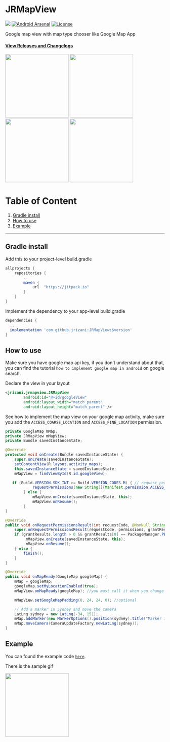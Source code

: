 # JRMapView
[![](https://jitpack.io/v/jrizani/JRMapView.svg)](https://jitpack.io/#jrizani/JRMapView)
[![Android Arsenal](https://img.shields.io/badge/Android%20Arsenal-JRMapView-brightgreen.svg?style=flat)](https://android-arsenal.com/details/1/7556)
[![License](https://img.shields.io/badge/License-Apache%202.0-blue.svg)](https://opensource.org/licenses/Apache-2.0)

Google map view with map type chooser like Google Map App

#### [View Releases and Changelogs](https://github.com/jrizani/JRMapView/releases)
<img src="https://github.com/jrizani/JRMapView/raw/master/ss/choose.png" width="200px"/> <img src="https://github.com/jrizani/JRMapView/raw/master/ss/normal.png" width="200px"/> <img src="https://github.com/jrizani/JRMapView/raw/master/ss/satellite.png" width="200px"/> <img src="https://github.com/jrizani/JRMapView/raw/master/ss/terrain.png" width="200px"/> 


# Table of Content
1. [Gradle install](#gradle-install)
2. [How to use](#how-to-use)
3. [Example](#example)

---

## Gradle install
Add this to your project-level build.gradle

```gradle
allprojects {
    repositories {
        ..
        maven {
            url  "https://jitpack.io"
        }
    }
}
```

Implement the dependency to your app-level build.gradle

```gradle
dependencies {
  ..
  implementation 'com.github.jrizani:JRMapView:$version'
}
```

## How to use
Make sure you have google map api key, if you don't understand about that, you can find the tutorial `how to implement google map in android` on google search.

Declare the view in your layout
```xml
<jrizani.jrmapview.JRMapView
        android:id="@+id/googleView"
        android:layout_width="match_parent"
        android:layout_height="match_parent" />
```

See how to implement the map view on your google map activity, make sure you add the `ACCESS_COARSE_LOCATION` and `ACCESS_FINE_LOCATION` permission.
```java
private GoogleMap mMap;
private JRMapView mMapView;
private Bundle savedInstanceState;

@Override
protected void onCreate(Bundle savedInstanceState) {
    super.onCreate(savedInstanceState);
    setContentView(R.layout.activity_maps);
    this.savedInstanceState = savedInstanceState;
    mMapView = findViewById(R.id.googleView);

   if (Build.VERSION.SDK_INT >= Build.VERSION_CODES.M) { // request permission when device version is higher than Marshmallow
            requestPermissions(new String[]{Manifest.permission.ACCESS_COARSE_LOCATION, Manifest.permission.ACCESS_FINE_LOCATION}, 123);
        } else {
            mMapView.onCreate(savedInstanceState, this);
            mMapView.onResume();
        }
}

@Override
public void onRequestPermissionsResult(int requestCode, @NonNull String[] permissions, @NonNull int[] grantResults) {
    super.onRequestPermissionsResult(requestCode, permissions, grantResults);
    if (grantResults.length > 0 && grantResults[0] == PackageManager.PERMISSION_GRANTED) {
         mMapView.onCreate(savedInstanceState, this);
         mMapView.onResume();
    } else {
        finish();
    }
}

@Override
public void onMapReady(GoogleMap googleMap) {
    mMap = googleMap;
    googleMap.setMyLocationEnabled(true);
    mMapView.onMapReady(googleMap); //you must call it when you change googleMap.setMyLocationEnabled(boolean) and googleMap.setMapType(int)

    mMapView.setGoogleMapPadding(0, 24, 24, 0); //optional

    // Add a marker in Sydney and move the camera
    LatLng sydney = new LatLng(-34, 151);
    mMap.addMarker(new MarkerOptions().position(sydney).title("Marker in Sydney"));
    mMap.moveCamera(CameraUpdateFactory.newLatLng(sydney));
}
```

## Example
You can found the example code [`here`](https://github.com/jrizani/JRMapView/tree/master/app).

There is the sample gif

<img src="https://github.com/jrizani/JRMapView/raw/master/ss/video.gif" width="200px"/>

